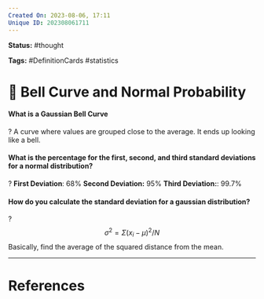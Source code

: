```yaml
---
Created On: 2023-08-06, 17:11
Unique ID: 202308061711
---
```

**Status:** #thought 

**Tags:**  #DefinitionCards #statistics

# 🔔 Bell Curve and Normal Probability

#### What is a Gaussian Bell Curve
?
A curve where values are grouped close to the average. It ends up looking like a bell.
<!--SR:!2023-09-13,21,228-->

#### What is the percentage for the first, second, and third standard deviations for a normal distribution?
?
**First Deviation**: 68%
**Second Deviation:** 95%
**Third Deviation:**: 99.7%
<!--SR:!2023-09-26,27,228-->


#### How do you calculate the standard deviation for a gaussian distribution?
?
$$σ^2=\Sigma(x_i−\mu)^2/N$$
Basically, find the average of the squared distance from the mean.
<!--SR:!2023-09-04,14,208-->








---
# References
